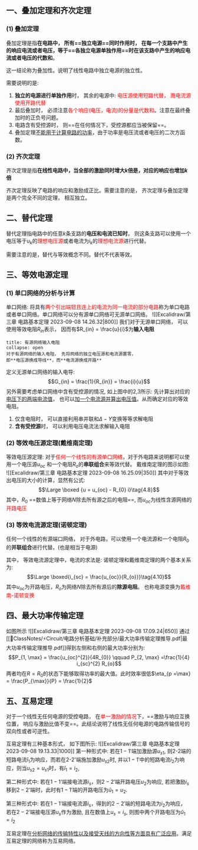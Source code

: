 ## 一、叠加定理和齐次定理
### (1) 叠加定理
叠加定理是指**在电路中， 所有==独立电源==同时作用时， 在每一个支路中产生的响应电流或者电压，等于==各独立电源单独作用==时在该支路中产生的响应电流或者电压的代数和**。

这一结论称为叠加性。说明了线性电路中独立电源的独立性。

需要说明的是: 
1. **独立的电源进行单独作用**时， 其余的电源中: <mark style="background: transparent; color: red">电压源使用短路代替， 而电流源使用开路代替</mark> 
2. 最后叠加时， 必须注意<mark style="background: transparent; color: red">各个响应(电压，电流)的分量是代数和</mark>。注意在最终叠加时的正负号问题。
3. 电路含有受控源时， 则==在任何情况下，受控源都应当被保留==。
4. 叠加定理<u>不能用于计算电路的功率</u>，由于功率是电压流或者电压的二次方函数。
### (2) 齐次定理
齐次定理是指**在线性电路中，当全部的激励同时增大$k$倍是，对应的响应也增加$k$倍**

齐次定理反映了电路的响应和激励成正比。需要注意的是， 齐次定理与叠加定理是两个完全不同的定理， 相互独立。

## 二、替代定理
替代定理指电路中的任意$k$条支路的**电压和电流已知时**， 则这条支路可以使用一个电压等于$u_k$的<mark style="background: transparent; color: red">理想电压源</mark>或者电流为$i_k$的<mark style="background: transparent; color: red">理想电流源</mark>进行代替。

需要注意的是，替代与等效概念不同。替代不代表等效。

## 三、等效电源定理
### (1) 单口网络的分析与计算 
单口网络: 将具有<mark style="background: transparent; color: red">两个引出端钮且连上的电流为同一电流的部分电路</mark>称为单口电路或者单口网络。单口网络可以分有源单口网络可无源单口网络。
![[Excalidraw/第三章 电路基本定理 2023-09-08 14.26.32|800]]
我们对于无源单口网络， 可以使用等效电阻$R_{in}$表示， 因而有$R_{in} = \frac{u}{i}$为**输入电阻**
`````ad-note
title: 有源网络输入电阻
collapse: open
对于有源网络的输入电阻， 先将网络的独立电压源和电流源置零，
即**电压源换成导线**，而**电流源换成开路**
`````
定义无源单口网络的输入电导: 
$$G_{in} = \frac{1}{R_{in}} = \frac{i}{u}$$
另外需要考虑单口网络中含有受控源的情况, 如上图中的2,3所示: 先计算出对应的<u>电压下的两端电流值</u>， 也可以<u>加一个电流源并算出电压值</u>。从而确定对应的等效电阻。

1. 仅含电阻时， 可以直接利用串并联和$\Delta-Y$变换等等求解电阻
2. **含有受控源**时， 可以利用电压电流法求解输入电阻

### (2) 等效电压源定理(戴维南定理)
等效电压源定理: 对于<mark style="background: transparent; color: red">任何一个线性的有源单口网络</mark>，对于外电路来说明都可以使用一个电压源$u_{oc}$ 和一个电阻$R_{o}$的**串联组合**来等效代替。
戴维南定理的图示如图:
![[Excalidraw/第三章 电路基本定理 2023-09-08 16.25.09|350]]
其中对于等效出电压的大小的计算，显然有公式:
$$\Large \boxed {u = u_{oc} - R_{0} i}\tag{4.8}$$
其中，$R_0$ ==数值上等于网络$N$除去所有源之后的电阻==, 而$u_{oc}$为线性含源网络的<mark style="background: transparent; color: red">开路电压</mark>

### (3) 等效电流源定理(诺顿定理)
任何一个线性的有源端口网络， 对于外电路，可以使用一个电流源和一个电阻$R_0$的**并联组合**进行代替。(也是相当于电源)

其中， 等效电流源定理中，电流的求法是:
诺顿定理和戴维南定理的两个基本关系为:
$$\Large \boxed{i_{sc} = \frac{u_{oc}}{R_{o}}}\tag{4.10}$$
其中$u_{oc}$为开路电压，$R_o$为网络$N$除去所有源后的**除源电阻**。
也称电源变换为<mark style="background: transparent; color: red">戴维南-诺顿变换</mark>

## 四、最大功率传输定理 
如图所示
![[Excalidraw/第三章 电路基本定理 2023-09-08 17.09.24|650]]
通过[[📘ClassNotes/⚡Circuit/电路分析基础/补充部分/最大功率传输定理推导.pdf|最大功率传输定理推导.pdf]]得到左侧和右侧的最大功率分别为:
$$P_{1, \max} = \frac{u_{oc}^{2}}{4R_{0}} \qquad P_{2, \max} =\frac{1}{4} i_{sc}^{2} R_{o}$$
两者均在$R = R_0$的状态下能够取得功率的最大值。此时效率很低$\eta_{p  =\max} = \frac{P_{\max}}{P} = \frac{1}{2}$

## 五、互易定理
对于一个线性无任何电源的受控电路， 在<mark style="background: transparent; color: red">单一激励的情况</mark>下，==激励与响应互换位置， 响应与激励比值不变==。此结论说明了线性无任何电源的电路传输信号的双向性或者可逆性。

互易定理有三种基本形式， 如下图所示:
![[Excalidraw/第三章 电路基本定理 2023-09-08 19.13.33|1000]]
第一种形式中: 若在$1-1'$端加激励源$u_{s1}$, 则2-2端的短路电流$\hat{i}_1$为响应，而若在2-2'端施加激励$u_{s2}$时, 并以$1-1'$中的短路电流$i_2$为响应，则当$u_{s2} = u_{s1}$时，有$\hat{i}_1 = i_2$, 

第二种形式中: 若在$1-1’$端接电流源$i_s$，则$2-2'$端开路电压$u_2$为响应, 若把激励$i_s$移到$2-2’$端时，此时有$1- 1'$端的开路电压为$\hat{u}_1 = u_2$. 

第三种形式中: 若在$1-1'$端接电流源$i_s$，得到的$2-2'$端的短路电流为$i_2$为响应， 若在$2-2'$端接电压源$u_s$作为激励, 且在数值上$u_s = i_s$, 则图中两个开路电压为$\hat{u}_1 = i_2$

互易定理在<u>分析网络的传输特性以及接受天线的方向性等方面具有广泛应用</u>。满足互易定理的网络称为互易网络。